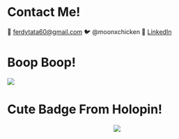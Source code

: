 # Contact Me!
📧 ferdytata60@gmail.com
🐦 @moonxchicken 
💼 [LinkedIn](https://www.linkedin.com/in/ferdymuhammadiqbal/) 

# Boop Boop!
<p align="left">
  <a><img align="center" src="https://github-readme-stats.vercel.app/api/top-langs/?username=moonxchicken&layout=compact&theme=radical"/></a>
</p>

# Cute Badge From Holopin!
<p align="center">
  <a href="https://holopin.io/@moonchicken">
    <img align="center" src="https://holopin.io/api/user/board?user=moonchicken"/>
  </a>
</p>
